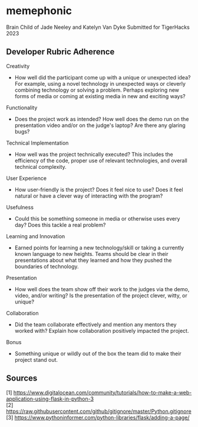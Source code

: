 # memephonic

Brain Child of Jade Neeley and Katelyn Van Dyke
Submitted for TigerHacks 2023

## Developer Rubric Adherence
Creativity
- How well did the participant come up with a unique or unexpected idea? For example, using a novel technology in unexpected ways or cleverly combining technology or solving a problem. Perhaps exploring new forms of media or coming at existing media in new and exciting ways?

Functionality
- Does the project work as intended? How well does the demo run on the
presentation video and/or on the judge's laptop? Are there any glaring
bugs?

Technical Implementation
- How well was the project technically executed? This includes the efficiency of the code, proper use of relevant technologies, and overall technical complexity.

User Experience
- How user-friendly is the project? Does it feel nice to use? Does it feel natural or have a clever way of interacting with the program?

Usefulness
- Could this be something someone in media or otherwise uses every day? Does this tackle a real problem?

Learning and Innovation
- Earned points for learning a new technology/skill or taking a currently known language to new heights. Teams should be clear in their
presentations about what they learned and how they pushed the boundaries of technology.

Presentation
- How well does the team show off their work to the judges via the demo, video, and/or writing? Is the presentation of the project clever, witty, or unique?

Collaboration
- Did the team collaborate effectively and mention any mentors they worked with? Explain how collaboration positively impacted the project.

Bonus
- Something unique or wildly out of the box the team did to make their project stand out.

## Sources
[1] https://www.digitalocean.com/community/tutorials/how-to-make-a-web-application-using-flask-in-python-3 <br>
[2] https://raw.githubusercontent.com/github/gitignore/master/Python.gitignore <br>
[3] https://www.pythoninformer.com/python-libraries/flask/adding-a-page/ <br>